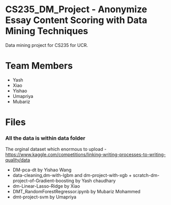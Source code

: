 # CS235_DM_Project - Anonymize Essay Content Scoring with Data Mining Techniques  
Data mining project for CS235 for UCR. 

# Team Members   
* Yash
* Xiao
* Yishao
* Umapriya
* Mubariz


# Files   
### All the data is within data folder ### 
The orginal dataset which enormous to upload - https://www.kaggle.com/competitions/linking-writing-processes-to-writing-quality/data

* DM-pca-dt by Yishao Wang
* data-cleaning,dm-with-lgbm and dm-project-with-xgb + scratch-dm-project-of-Gradient-boosting by Yash chaudhary
* dm-Linear-Lasso-Ridge by Xiao
* DMT_RandomForestRegressor.ipynb by Mubariz Mohammed
* dmt-project-svm by Umapriya

